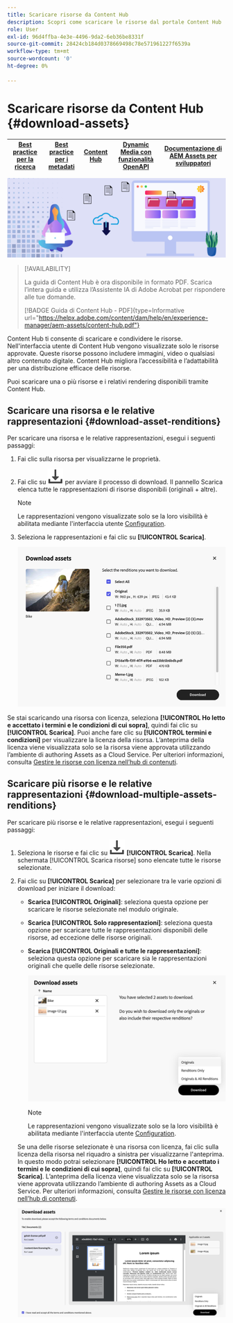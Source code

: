 ```yaml
---
title: Scaricare risorse da Content Hub
description: Scopri come scaricare le risorse dal portale Content Hub
role: User
exl-id: 96d4ffba-4e3e-4496-9da2-6eb36be8331f
source-git-commit: 28424cb184d0378669498c78e571961227f6539a
workflow-type: tm+mt
source-wordcount: '0'
ht-degree: 0%

---
```


# Scaricare risorse da Content Hub {#download-assets}

| [Best practice per la ricerca](/help/assets/search-best-practices.md) | [Best practice per i metadati](/help/assets/metadata-best-practices.md) | [Content Hub](/help/assets/product-overview.md) | [Dynamic Media con funzionalità OpenAPI](/help/assets/dynamic-media-open-apis-overview.md) | [Documentazione di AEM Assets per sviluppatori](https://developer.adobe.com/experience-cloud/experience-manager-apis/) |
| ------------- | --------------------------- |---------|----|-----|

<!-- ![Download assets](assets/download-asset.jpg) -->
![Scaricare le risorse](assets/download-asset-genstudio.jpeg)

>[!AVAILABILITY]
>
>La guida di Content Hub è ora disponibile in formato PDF. Scarica l’intera guida e utilizza l’Assistente IA di Adobe Acrobat per rispondere alle tue domande.
>
>[!BADGE Guida di Content Hub - PDF]{type=Informative url="https://helpx.adobe.com/content/dam/help/en/experience-manager/aem-assets/content-hub.pdf"}

Content Hub ti consente di scaricare e condividere le risorse. Nell&#39;interfaccia utente di Content Hub vengono visualizzate solo le risorse approvate. Queste risorse possono includere immagini, video o qualsiasi altro contenuto digitale. Content Hub migliora l’accessibilità e l’adattabilità per una distribuzione efficace delle risorse.

Puoi scaricare una o più risorse e i relativi rendering disponibili tramite Content Hub.

## Scaricare una risorsa e le relative rappresentazioni {#download-asset-renditions}

Per scaricare una risorsa e le relative rappresentazioni, esegui i seguenti passaggi:

1. Fai clic sulla risorsa per visualizzarne le proprietà.

1. Fai clic su ![scarica](/help/assets/assets/download-icon.svg) per avviare il processo di download. Il pannello Scarica elenca tutte le rappresentazioni di risorse disponibili (originali + altre).

   >[!NOTE]
   >
   Le rappresentazioni vengono visualizzate solo se la loro visibilità è abilitata mediante l&#39;interfaccia utente [Configuration](/help/assets/configure-content-hub-ui-options.md#renditions-content-hub).

1. Seleziona le rappresentazioni e fai clic su **[!UICONTROL Scarica]**.

   ![Scarica rappresentazioni di risorse singole](/help/assets/assets/download-single-asset-renditions.png)


Se stai scaricando una risorsa con licenza, seleziona **[!UICONTROL Ho letto e accettato i termini e le condizioni di cui sopra]**, quindi fai clic su **[!UICONTROL Scarica]**. Puoi anche fare clic su **[!UICONTROL termini e condizioni]** per visualizzare la licenza della risorsa. L’anteprima della licenza viene visualizzata solo se la risorsa viene approvata utilizzando l’ambiente di authoring Assets as a Cloud Service. Per ulteriori informazioni, consulta [Gestire le risorse con licenza nell’hub di contenuti](/help/assets/manage-licensed-assets-on-content-hub.md).

## Scaricare più risorse e le relative rappresentazioni {#download-multiple-assets-renditions}

Per scaricare più risorse e le relative rappresentazioni, esegui i seguenti passaggi:

1. Seleziona le risorse e fai clic su ![scarica](/help/assets/assets/download-icon.svg) **[!UICONTROL Scarica]**. Nella schermata [!UICONTROL Scarica risorse] sono elencate tutte le risorse selezionate.
1. Fai clic su **[!UICONTROL Scarica]** per selezionare tra le varie opzioni di download per iniziare il download:

   * **Scarica [!UICONTROL Originali]**: seleziona questa opzione per scaricare le risorse selezionate nel modulo originale.
   * **Scarica [!UICONTROL Solo rappresentazioni]**: seleziona questa opzione per scaricare tutte le rappresentazioni disponibili delle risorse, ad eccezione delle risorse originali.
   * **Scarica [!UICONTROL Originali e tutte le rappresentazioni]**: seleziona questa opzione per scaricare sia le rappresentazioni originali che quelle delle risorse selezionate.

     ![Scarica più rappresentazioni](/help/assets/assets/download-multiple-renditions.png)

     >[!NOTE]
     >
     Le rappresentazioni vengono visualizzate solo se la loro visibilità è abilitata mediante l&#39;interfaccia utente [Configuration](/help/assets/configure-content-hub-ui-options.md#renditions-content-hub).

   Se una delle risorse selezionate è una risorsa con licenza, fai clic sulla licenza della risorsa nel riquadro a sinistra per visualizzarne l&#39;anteprima. In questo modo potrai selezionare **[!UICONTROL Ho letto e accettato i termini e le condizioni di cui sopra]**, quindi fai clic su **[!UICONTROL Scarica]**. L’anteprima della licenza viene visualizzata solo se la risorsa viene approvata utilizzando l’ambiente di authoring Assets as a Cloud Service. Per ulteriori informazioni, consulta [Gestire le risorse con licenza nell’hub di contenuti](/help/assets/manage-licensed-assets-on-content-hub.md).

   ![download-multiple-license](/help/assets/assets/download-multiple-license.png)

<!--1. On the Content Hub homepage, select the asset and click **Download**. The **Download assets** dialog box displays a license or list of licenses associated with the selected assets in the left pane. 
1. Click a license in the left pane to see its PDF in the middle pane and the associated assets with it in the right pane. The license PDF preview is displayed only if the license is approved in your Assets as a Cloud Service environment. [Approve the license PDFs](/help/assets/approve-assets-content-hub.md) of the selected assets to see their previews.
1. Optional: Click ![remove-icon](/help/assets/assets/remove-icon.svg) to remove a license from the dialog box.
1. Select **I have read and accept all the terms and conditions mentioned above.** 
1. Click **Download** to download the selected assets.-->

<!---This dialog box displays the list of licenses associated with the selected assets in the left pane. Select a license to preview its terms and conditions (in pdf format) in the middle pane and the preview of the associated assets to the license in the right. Reviewed licenses are highlighted in light blue.


The dialog box that displays depends on whether the download list includes expired assets or only non-expired assets. <br/>
**Download expired assets dialog box:** This dialog box displays the expired assets' preview along with their expiry date in the left pane. The expired assets' count out of total selected displays in the right pane. Click **Proceed with all assets** to download expired assets with other assets (if present). The Download assets dialog box displays. See the [Download assets dialog box](#Download-asset-dialog-box) to proceed further.
    
    >[!NOTE]
    >
    >[Enable the download option for expired assets](/help/assets/configure-content-hub-ui-options.md#expired-assets-content-hub) to download them. Only expired assets that have enabled downloading are available for download.

   <a id="Download-asset-dialog-box"></a> **Download assets dialog box:** This dialog box displays the list of licenses associated with the selected assets in the left pane. Select a license to preview its terms and conditions (in pdf format) in the middle pane and the associated assets' preview and their count in the right pane. Reviewed licenses are highlighted in light blue.

    >[!NOTE]
    >
    > The **Download Asset dialog box** previews licensing terms and conditions only for approved licenses. [Approve the assets' licenses](/help/assets/approve-assets-content-hub.md) before downloading them to preview their licensing terms in the **Download Asset dialog box**.

1. Click  ![remove-icon](/help/assets/assets/remove-icon.svg) to remove a license from the download dialog box. 

1. Accept the terms and conditions and then click **Download** to download assets associated with the available licenses in the left pane.-->
<!--![download-multiple-license](/help/assets/assets/download-multiple-license.png)-->

<!---
### Download non-licensed Assets {#download-non-licensed-assets}

 To download non-licensed assets, select the assets and click ![download](/help/assets/assets/download-icon.svg) from the top rail.-->







